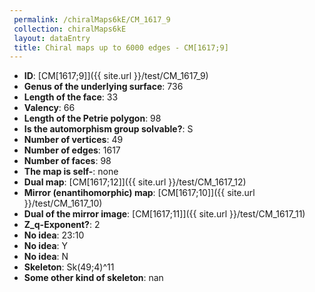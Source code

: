 ```yaml
--- 
 permalink: /chiralMaps6kE/CM_1617_9 
 collection: chiralMaps6kE
 layout: dataEntry
 title: Chiral maps up to 6000 edges - CM[1617;9]
---
```


- **ID**: [CM[1617;9]]({{ site.url }}/test/CM_1617_9)
- **Genus of the underlying surface**: 736
- **Length of the face**: 33
- **Valency**: 66
- **Length of the Petrie polygon**: 98
- **Is the automorphism group solvable?**: S
- **Number of vertices**: 49
- **Number of edges**: 1617
- **Number of faces**: 98
- **The map is self-**: none
- **Dual map**: [CM[1617;12]]({{ site.url }}/test/CM_1617_12)
- **Mirror (enantihomorphic) map**: [CM[1617;10]]({{ site.url }}/test/CM_1617_10)
- **Dual of the mirror image**: [CM[1617;11]]({{ site.url }}/test/CM_1617_11)
- **Z_q-Exponent?**: 2
- **No idea**:  23:10
- **No idea**: Y
- **No idea**: N
- **Skeleton**: Sk(49;4)^11
- **Some other kind of skeleton**: nan
